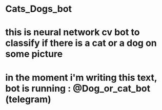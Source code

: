 # Cats_Dogs_bot
# this is neural network cv bot to classify if there is a cat or a dog on some picture
# in the moment i'm writing this text, bot is running : @Dog_or_cat_bot (telegram)
